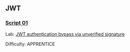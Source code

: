 
## JWT


### [**Script 01**](https://github.com/gwyomarch/WebSecurityAcademy/blob/main/FileUpload/exploit-lab01.py)

Lab: [JWT authentication bypass via unverified signature](https://portswigger.net/web-security/jwt/lab-jwt-authentication-bypass-via-unverified-signature)

Difficulty: APPRENTICE

